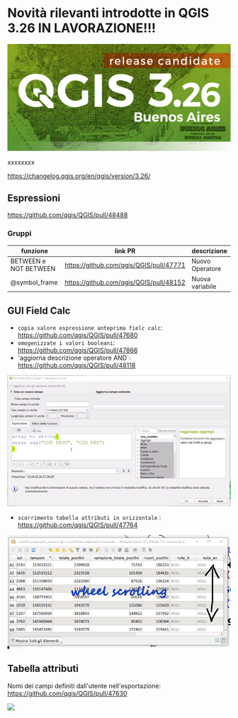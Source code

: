 # Novità rilevanti introdotte in QGIS 3.26 IN LAVORAZIONE!!!

[![](../img/splashscreen/splash_3_26rc.png)](../img/splashscreen/splash_3_26.png)

xxxxxxxx

<https://changelog.qgis.org/en/qgis/version/3.26/>

## Espressioni

<https://github.com/qgis/QGIS/pull/48488>

### Gruppi
funzione              | link PR                                   | descrizione
----------------------|-------------------------------------------|------------
BETWEEN e NOT BETWEEN | <https://github.com/qgis/QGIS/pull/47771> | Nuovo Operatore
@symbol_frame         | <https://github.com/qgis/QGIS/pull/48152> | Nuova variabile

## GUI Field Calc
- `copia valore espressione anteprima fielc calc`: <https://github.com/qgis/QGIS/pull/47680>
- `omogenizzate i valori booleani`: <https://github.com/qgis/QGIS/pull/47866>
- 'aggiorna descrizione operatore AND`: <https://github.com/qgis/QGIS/pull/48118>

![](../img/novita_326/copia_anteprima_field_calc.gif)

- `scorrimento tabella attributi in orizzontale` : <https://github.com/qgis/QGIS/pull/47764>

![](../img/novita_326/scroll_oriz.gif)

## Tabella attributi

Nomi dei campi definiti dall'utente nell'esportazione: <https://github.com/qgis/QGIS/pull/47630>

![](https://user-images.githubusercontent.com/9881900/156719947-6e2183f0-27cb-41c4-a65b-9855822da233.gif)
